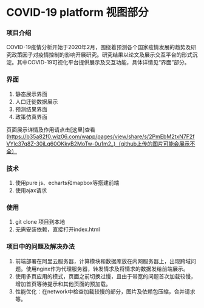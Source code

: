 # COVID-19 platform 视图部分
### 项目介绍
  COVID-19疫情分析开始于2020年2月，围绕着预测各个国家疫情发展的趋势及研究政策因子对疫情控制的影响开展研究。研究结果以论文及展示交互平台的形式沉淀。其中COVID-19可视化平台提供展示及交互功能，具体详情见“界面”部分。
### 界面
  1. 静态展示界面
  2. 人口迁徙数据展示
  3. 预测结果界面
  4. 政策仿真界面

  页面展示详情及作用请点击[这里]查看(https://b35a82f0.wiz06.com/wapp/pages/view/share/s/2PmEbM2txN7F2fVYlc37q8Z-30iLq60OKkyB2MoTw-0u1m2_)（github上传的图片可能会展示不全）
### 技术
  1. 使用pure js、echarts和mapbox等搭建前端
  2. 使用ajax请求
### 使用
  1. git clone 项目到本地
  2. 无需安装依赖，直接打开index.html
### 项目中的问题及解决办法
  1. 前端部署在阿里云服务器，计算模块和数据库放在内网服务器上，出现跨域问题。使用nginx作为代理服务器，转发情求及将情求的数据发给前端展示。
  2. 使用多页应用的模式，页面之前切换过慢，且由于带宽的问题首次加载较慢，增加首页等待提示和其他页面的预加载。
  3. 性能优化：在network中检查加载较慢的部分，图片及依赖包压缩，合并请求等。
  
